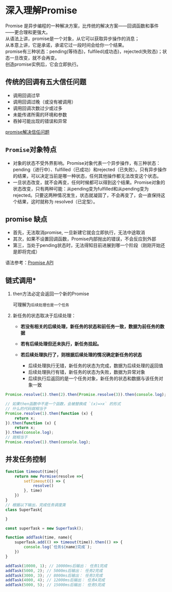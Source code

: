 # 深入理解Promise
Promise 是异步编程的一种解决方案，比传统的解决方案——回调函数和事件——更合理和更强大。   
从语法上讲，promise是一个对象，从它可以获取异步操作的消息；  
从本意上讲，它是承诺，承诺它过一段时间会给你一个结果。   
promise有三种状态：pending(等待态)，fulfiled(成功态)，rejected(失败态)；状态一旦改变，就不会再变。  
创造promise实例后，它会立即执行。

## 传统的回调有五大信任问题
- 调用回调过早
- 调用回调过晚（或没有被调用）
- 调用回调次数过少或过多
- 未能传递所需的环境和参数
- 吞掉可能出现的错误和异常

[promise解决信任问题](https://zhuanlan.zhihu.com/p/29235579)

## `Promise`对象特点
- 对象的状态不受外界影响。Promise对象代表一个异步操作，有三种状态：pending（进行中）、fulfilled（已成功）和rejected（已失败）。只有异步操作的结果，可以决定当前是哪一种状态，任何其他操作都无法改变这个状态。
- 一旦状态改变，就不会再变，任何时候都可以得到这个结果。Promise对象的状态改变，只有两种可能：从pending变为fulfilled和从pending变为rejected。只要这两种情况发生，状态就凝固了，不会再变了，会一直保持这个结果，这时就称为 resolved（已定型）。


## promise 缺点
- 首先，无法取消promise, 一旦新建它就会立即执行，无法中途取消
- 其次，如果不设置回调函数，Promise内部抛出的错误，不会反应到外部
- 第三，当处于pending状态时，无法得知目前进展到哪一个阶段（刚刚开始还是即将完成）

语法参考：[Promise API](https://es6.ruanyifeng.com/#docs/promise)

## 链式调用*

1. then方法必定会返回一个新的Promise

   可理解为`后续处理也是一个任务`

2. 新任务的状态取决于后续处理：

   - **若没有相关的后续处理，新任务的状态和前任务一致，数据为前任务的数据**

   - **若有后续处理但还未执行，新任务挂起。**
   - **若后续处理执行了，则根据后续处理的情况确定新任务的状态**
     - 后续处理执行无错，新任务的状态为完成，数据为后续处理的返回值
     - 后续处理执行有错，新任务的状态为失败，数据为异常对象
     - 后续执行后返回的是一个任务对象，新任务的状态和数据与该任务对象一致

```js
Promise.resolve(1).then(2).then(Promise.resolve(3)).then(console.log);

// 如果then函数中不是一个函数，会被替换成 `(x)=>x` 的形式
// 什么的代码就相当于
Promise.resolve(1).then(function (x) { 
    return x; 
}).then(function (x) { 
    return x; 
}).then(console.log); 
// 就相当于
Promise.resolve(1).then(console.log); 
```

## 并发任务控制
```js
function timeout(time){
    return new Pormise(resolve =>{
        setTimeout(() => {
            resolve()
        }, time)
    })
}
// 根据以下输出，完成任务调度类
class SuperTask{

}

const superTask = new SuperTask();

function addTask(time, name){
    superTask.add(() => timeout(time)).then(() => {
        console.log(`任务${name}完成`);
    })
}

addTask(10000, 1); // 10000ms后输出： 任务1完成
addTask(5000, 2); // 5000ms后输出： 任务2完成
addTask(3000, 3); // 8000ms后输出： 任务3完成
addTask(4000, 4); // 12000ms后输出： 任务4完成
addTask(5000, 5); // 15000ms后输出： 任务5完成
```